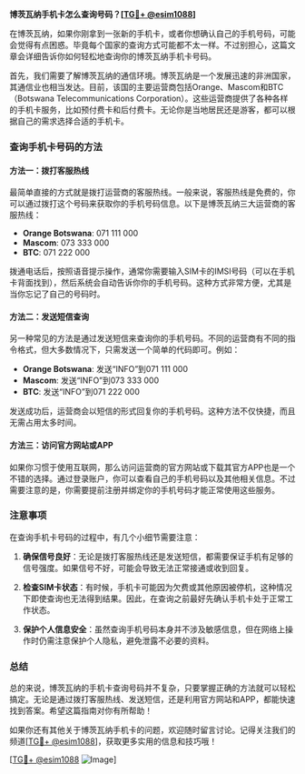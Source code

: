 **博茨瓦纳手机卡怎么查询号码？[[TG💪+ @esim1088](https://t.me/s/esim1088)]**

在博茨瓦纳，如果你刚拿到一张新的手机卡，或者你想确认自己的手机号码，可能会觉得有点困惑。毕竟每个国家的查询方式可能都不太一样。不过别担心，这篇文章会详细告诉你如何轻松地查询你的博茨瓦纳手机卡号码。

首先，我们需要了解博茨瓦纳的通信环境。博茨瓦纳是一个发展迅速的非洲国家，其通信业也相当发达。目前，该国的主要运营商包括Orange、Mascom和BTC（Botswana Telecommunications Corporation）。这些运营商提供了各种各样的手机卡服务，比如预付费卡和后付费卡。无论你是当地居民还是游客，都可以根据自己的需求选择合适的手机卡。

### 查询手机卡号码的方法

#### 方法一：拨打客服热线
最简单直接的方式就是拨打运营商的客服热线。一般来说，客服热线是免费的，你可以通过拨打这个号码来获取你的手机号码信息。以下是博茨瓦纳三大运营商的客服热线：

- **Orange Botswana**: 071 111 000
- **Mascom**: 073 333 000
- **BTC**: 071 222 000

拨通电话后，按照语音提示操作，通常你需要输入SIM卡的IMSI号码（可以在手机卡背面找到），然后系统会自动告诉你你的手机号码。这种方式非常方便，尤其是当你忘记了自己的号码时。

#### 方法二：发送短信查询
另一种常见的方法是通过发送短信来查询你的手机号码。不同的运营商有不同的指令格式，但大多数情况下，只需发送一个简单的代码即可。例如：

- **Orange Botswana**: 发送“INFO”到071 111 000
- **Mascom**: 发送“INFO”到073 333 000
- **BTC**: 发送“INFO”到071 222 000

发送成功后，运营商会以短信的形式回复你的手机号码。这种方法不仅快捷，而且无需占用太多时间。

#### 方法三：访问官方网站或APP
如果你习惯于使用互联网，那么访问运营商的官方网站或下载其官方APP也是一个不错的选择。通过登录账户，你可以查看自己的手机号码以及其他相关信息。不过需要注意的是，你需要提前注册并绑定你的手机号码才能正常使用这些服务。

### 注意事项

在查询手机卡号码的过程中，有几个小细节需要注意：

1. **确保信号良好**：无论是拨打客服热线还是发送短信，都需要保证手机有足够的信号强度。如果信号不好，可能会导致无法正常接通或收到回复。
   
2. **检查SIM卡状态**：有时候，手机卡可能因为欠费或其他原因被停机，这种情况下即使查询也无法得到结果。因此，在查询之前最好先确认手机卡处于正常工作状态。

3. **保护个人信息安全**：虽然查询手机号码本身并不涉及敏感信息，但在网络上操作时仍需注意保护个人隐私，避免泄露不必要的资料。

### 总结

总的来说，博茨瓦纳的手机卡查询号码并不复杂，只要掌握正确的方法就可以轻松搞定。无论是通过拨打客服热线、发送短信，还是利用官方网站和APP，都能快速找到答案。希望这篇指南对你有所帮助！

如果你还有其他关于博茨瓦纳手机卡的问题，欢迎随时留言讨论。记得关注我们的频道[[TG💪+ @esim1088](https://t.me/s/esim1088)]，获取更多实用的信息和技巧哦！

[[TG💪+ @esim1088](https://t.me/s/esim1088) ![Image](https://i.postimg.cc/4NQfJmqS/Snipaste-2025-05-13-00-14-12.png)]